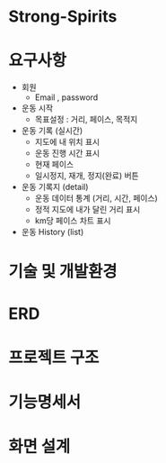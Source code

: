 # Strong-Spirits

# 요구사항
- 회원
  - Email , password
- 운동 시작
  - 목표설정 : 거리, 페이스, 목적지
- 운동 기록 (실시간)
  - 지도에 내 위치 표시
  - 운동 진행 시간 표시
  - 현재 페이스
  - 일시정지, 재개, 정지(완료) 버튼
- 운동 기록지 (detail)
  - 운동 데이터 통계 (거리, 시간, 페이스)
  - 정적 지도에 내가 달린 거리 표시
  - km당 페이스 차트 표시
- 운동 History (list)

# 기술 및 개발환경

# ERD

# 프로젝트 구조

# 기능명세서

# 화면 설계

